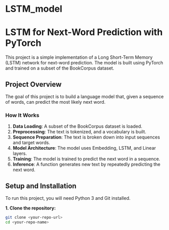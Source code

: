 # LSTM_model

# LSTM for Next-Word Prediction with PyTorch

This project is a simple implementation of a Long Short-Term Memory (LSTM) network for next-word prediction. The model is built using PyTorch and trained on a subset of the BookCorpus dataset.

## Project Overview

The goal of this project is to build a language model that, given a sequence of words, can predict the most likely next word.

### How It Works

1.  **Data Loading**: A subset of the BookCorpus dataset is loaded.
2.  **Preprocessing**: The text is tokenized, and a vocabulary is built.
3.  **Sequence Preparation**: The text is broken down into input sequences and target words.
4.  **Model Architecture**: The model uses Embedding, LSTM, and Linear layers.
5.  **Training**: The model is trained to predict the next word in a sequence.
6.  **Inference**: A function generates new text by repeatedly predicting the next word.

## Setup and Installation

To run this project, you will need Python 3 and Git installed.

**1. Clone the repository:**
```bash
git clone <your-repo-url>
cd <your-repo-name>
